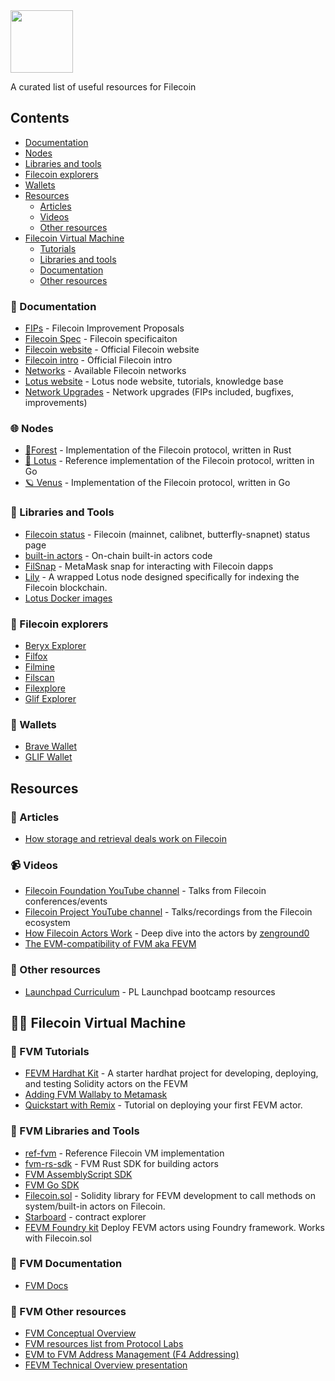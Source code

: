 <img src="https://filecoin.io/images/filecoin-logo.svg" width="100">

A curated list of useful resources for Filecoin

## Contents
- [Documentation](#-documentation)
- [Nodes](#-nodes)
- [Libraries and tools](#-libraries-and-tools)
- [Filecoin explorers](#-filecoin-explorers)
- [Wallets](#-wallets)
- [Resources](#resources)
  * [Articles](#-articles)
  * [Videos](#-videos)
  * [Other resources](#-other-resources)
- [Filecoin Virtual Machine](#-filecoin-virtual-machine)
  * [Tutorials](#-fvm-tutorials)
  * [Libraries and tools](#-fvm-libraries-and-tools)
  * [Documentation](#-fvm-documentation)
  * [Other resources](#-fvm-other-resources)


### 📄 Documentation
- [FIPs](https://github.com/filecoin-project/FIPs) - Filecoin Improvement Proposals
- [Filecoin Spec](https://spec.filecoin.io/) - Filecoin specificaiton
- [Filecoin website](https://filecoin.io/) - Official Filecoin website
- [Filecoin intro](https://docs.filecoin.io/intro/intro-to-filecoin/what-is-filecoin/) - Official Filecoin intro
- [Networks](https://docs.filecoin.io/networks/overview/) - Available Filecoin networks
- [Lotus website](https://lotus.filecoin.io/) - Lotus node website, tutorials, knowledge base
- [Network Upgrades](https://github.com/filecoin-project/core-devs/tree/master/Network%20Upgrades) - Network upgrades (FIPs included, bugfixes, improvements)

### 🌐 Nodes
- [🌲Forest](https://github.com/ChainSafe/forest) - Implementation of the Filecoin protocol, written in Rust
- [🪷 Lotus](https://github.com/filecoin-project/lotus) - Reference implementation of the Filecoin protocol, written in Go
- [🪐 Venus](https://github.com/filecoin-project/venus) - Implementation of the Filecoin protocol, written in Go

### 🧰 Libraries and Tools
- [Filecoin status](https://status.filecoin.io/) - Filecoin (mainnet, calibnet, butterfly-snapnet) status page
- [built-in actors](https://github.com/filecoin-project/builtin-actors) - On-chain built-in actors code
- [FilSnap](https://github.com/ChainSafe/filsnap) - MetaMask snap for interacting with Filecoin dapps
- [Lily](https://github.com/filecoin-project/lily/) - A wrapped Lotus node designed specifically for indexing the Filecoin blockchain.
- [Lotus Docker images](https://github.com/glifio/filecoin-docker)

### 🧭 Filecoin explorers
- [Beryx Explorer](https://beryx.zondax.ch/)
- [Filfox](https://filfox.info/)
- [Filmine](https://explorer.filmine.io/)
- [Filscan](https://filscan.io/)
- [Filexplore](https://explorer.filmine.io/)
- [Glif Explorer](https://explorer.glif.io/)

### 👛 Wallets
- [Brave Wallet](https://brave.com/wallet/)
- [GLIF Wallet](https://wallet.glif.io/)

## Resources

### 📰 Articles
- [How storage and retrieval deals work on Filecoin](https://filecoin.io/blog/posts/how-storage-and-retrieval-deals-work-on-filecoin/)

### 📹 Videos
- [Filecoin Foundation YouTube channel](https://www.youtube.com/@filecoinfoundation) - Talks from Filecoin conferences/events
- [Filecoin Project YouTube channel](https://www.youtube.com/@filecoinfoundation) - Talks/recordings from the Filecoin ecosystem
- [How Filecoin Actors Work](https://www.youtube.com/watch?v=9JbwbTPonv0) - Deep dive into the actors by [zenground0](https://github.com/ZenGround0)
- [The EVM-compatibility of FVM aka FEVM](https://www.youtube.com/watch?v=lgUMVhM3FIM)

### 🦝 Other resources
- [Launchpad Curriculum](https://curriculum.pl-launchpad.io/) - PL Launchpad bootcamp resources

## 🧑‍🚀 Filecoin Virtual Machine

### 🏫 FVM Tutorials
- [FEVM Hardhat Kit](https://github.com/filecoin-project/FEVM-Hardhat-Kit) - A starter hardhat project for developing, deploying, and testing Solidity actors on the FEVM
- [Adding FVM Wallaby to Metamask](https://yosephks.medium.com/adding-fvm-wallaby-testnet-to-metamask-f1adeb85c46a)
- [Quickstart with Remix](https://docs.filecoin.io/developers/smart-contracts/quickstart/) - Tutorial on deploying your first FEVM actor.

### 🧰 FVM Libraries and Tools
- [ref-fvm](https://github.com/filecoin-project/ref-fvm) - Reference Filecoin VM implementation
- [fvm-rs-sdk](https://github.com/polyphene/fvm-rs-sdk) - FVM Rust SDK for building actors
- [FVM AssemblyScript SDK](https://github.com/Zondax/fvm-as-sdk)
- [FVM Go SDK](https://github.com/ipfs-force-community/go-fvm-sdk)
- [Filecoin.sol](https://docs.zondax.ch/fevm/filecoin-solidity/) - Solidity library for FEVM development to call methods on system/built-in actors on Filecoin.
- [Starboard](https://fvm.starboard.ventures/contracts) - contract explorer
- [FEVM Foundry kit](https://github.com/xBalbinus/fevm-foundry-kit) Deploy FEVM actors using Foundry framework. Works with Filecoin.sol

### 📄 FVM Documentation
- [FVM Docs](https://docs.filecoin.io/fvm)

### 🦝 FVM Other resources
- [FVM Conceptual Overview](https://hackernoon.com/the-filecoin-virtual-machine-everything-you-need-to-know)
- [FVM resources list from Protocol Labs](https://www.notion.so/Filecoin-Virtual-Machine-FVM-Developer-Resources-94cabfd650184f4b9664bd4974e4d329)
- [EVM to FVM Address Management (F4 Addressing)](https://drive.google.com/file/d/17ngqxflu9B-gBqVl--5KqVhXsTLhkWtJ/view)
- [FEVM Technical Overview presentation](https://www.youtube.com/watch?v=ybR9sYlKkOs)


